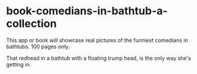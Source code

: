 # book-comedians-in-bathtub-a-collection
This app or book will showcase real pictures of the funniest comedians in bathtubs. 100 pages only.

That redhead in a bathtub with a floating trump head, is the only way she's getting in.
